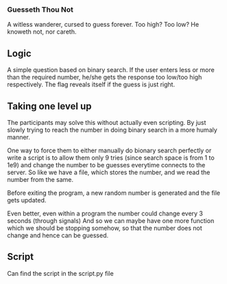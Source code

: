 ### Guesseth Thou Not

A witless wanderer, cursed to guess forever. Too high? Too low? He knoweth not, nor careth.
 
## Logic

A simple question based on binary search.
If the user enters less or more than the required number, he/she gets the response too low/too high respectively. The flag reveals itself if the guess is just right.

## Taking one level up

The participants may solve this without actually even scripting.
By just slowly trying to reach the number in doing binary search in a more humaly manner.

One way to force them to either manually do bionary search perfectly or write a script is to allow them only 9 tries (since search space is from 1 to 1e9) and change the number to be guesses everytime connects to the server.
So like we have a file, which stores the number, and we read the number from the same.

Before exiting the program, a new random number is generated and the file gets updated.

Even better, even within a program the number could change every 3 seconds (through signals)
And so we can maybe have one more function which we should be stopping somehow, so that the number does not change and hence can be guessed.

## Script

Can find the script in the script.py file
